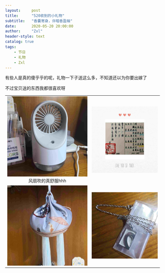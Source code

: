 ```yaml
---
layout:     post
title:      "520收到的小礼物"
subtitle:   "香囊寄身，许暗香盈袖"
date:       2020-05-20 20:00:00
author:     "Zxl"
header-style: text
catalog: true
tags:
    - 节日
    - 礼物
    - Zxl
---
```


有些人是真的傻乎乎的呢，礼物一下子送这么多，不知道还以为你要出嫁了

不过宝贝送的东西我都很喜欢呀


<p id = "build"></p>

<table>
    <tr>
        <td ><center><img src=../img/in-post/2020-05-20-zx_present/1.jpg >风扇吹的真舒服hhh</center></td>
        <td ><center><img src=../img/in-post/2020-05-20-zx_present/2.jpg ></center></td>
    </tr>
    <tr>
        <td ><center><img src=../img/in-post/2020-05-20-zx_present/3.jpg ></center></td>
        <td ><center><img src=../img/in-post/2020-05-20-zx_present/4.jpg ></center></td>
    </tr>
</table>


